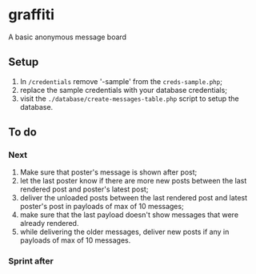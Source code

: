 # graffiti
A basic anonymous message board

## Setup
1. In `/credentials` remove '-sample' from the `creds-sample.php`;
2. replace the sample credentials with your database credentials;
3. visit the `./database/create-messages-table.php` script to setup the database.

## To do

### Next
1. Make sure that poster's message is shown after post;
2. let the last poster know if there are more new posts between the last rendered post and poster's latest post;
3. deliver the unloaded posts between the last rendered post and latest poster's post in payloads of max of 10 messages;
4. make sure that the last payload doesn't show messages that were already rendered.
5. while delivering the older messages, deliver new posts if any in payloads of max of 10 messages.

### Sprint after
